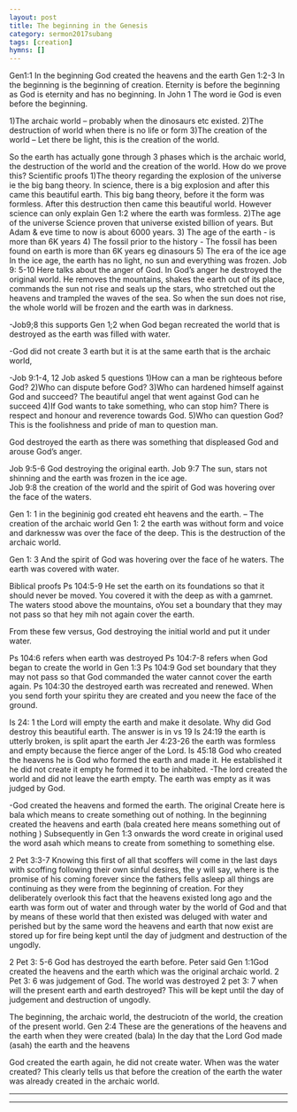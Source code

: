 ```yaml
---
layout: post
title: The beginning in the Genesis
category: sermon2017subang
tags: [creation]
hymns: []
---
```

Gen1:1 In the beginning God created the heavens and the earth
Gen 1:2-3
In the beginning is the beginning of creation. Eternity is before the beginning as God is eternity and has no beginning.
In John 1 The word ie God is even before the beginning. 

1)The archaic world – probably when the dinosaurs etc existed. 
2)The destruction of world when there is no life or form
3)The creation of the world – Let there be light, this is the creation of the world. 

So the earth has actually gone through 3 phases which is the archaic world, the destruction of the world and the creation of the world. 
How do we prove this? 
 Scientific proofs
1)The theory regarding the explosion of the universe ie the big bang theory. 
In science, there is a big explosion and after this came this beautiful earth. This big bang theory, before it the form was formless. After this destruction then came this beautiful world. 
However science can only explain Gen 1:2 where the earth was formless. 
2)The age of the universe 
Science proven that universe existed billion of years. But Adam & eve time to now is about 6000 years. 
3) The age of the earth - is more than 6K years
4) The fossil prior to the history - The fossil has been found on earth is more than 6K years eg dinasours 
5) The era of the ice age
In the ice age, the earth has no light, no sun and everything was frozen. 
Job 9: 5-10 Here talks about the anger of God. In God’s anger he destroyed the original world. He removes the mountains, shakes the earth out of its place, commands the sun not rise and seals up the stars, who stretched out the heavens and trampled the waves of the sea. So when the sun does not rise, the whole world will be frozen and the earth was in darkness.

-Job9;8 this supports Gen 1;2 when God began recreated the world that is destroyed as the earth was filled with water.  

-God did not create 3 earth but it is at the same earth that is the archaic world, 

-Job 9:1-4, 12 Job asked 5 questions 
1)How can a man be righteous before God?
2)Who can dispute before God?
3)Who can hardened himself against God and succeed? 
The beautiful angel that went against God can he succeed
4)If God wants to take something, who can stop him? 
There is respect and honour and reverence towards God.
5)Who can question God?
This is the foolishness and pride of man to question man. 

God destroyed the earth as there was something that displeased God and arouse God’s anger. 

Job 9:5-6 God destroying the original earth. 
Job 9:7 The sun, stars not shinning and the earth was frozen in the ice age.      
Job 9:8 the creation of the world and the spirit of God was hovering over the face of the waters. 

Gen 1: 1 in the begininig god created eht heavens and the earth. – The creation of the archaic world
Gen 1: 2 the earth was without form and voice and darknessw was over the face of the deep. This is the destruction of the archaic world. 

Gen 1: 3 And the spirit of God was hovering over the face of he waters. The earth was covered with water. 

Biblical proofs
Ps 104:5-9 He set the earth on its foundations so that it should never be moved. You covered it with the deep as with a gamrnet. The waters stood above the mountains, oYou set a boundary that they may not pass so that hey mih not again cover the earth. 

From these few versus, God destroying the initial world and put it under water. 

Ps 104:6 refers when earth was destroyed
Ps 104:7-8 refers when God began to create the world in Gen 1:3
Ps 104:9 God set boundary that they may not pass so that God commanded the water cannot cover the earth again. 
Ps 104:30 the destroyed earth was recreated and renewed. When you send forth your spiritu they are created and you neew the face of the ground. 

Is 24: 1 the Lord will empty the earth and make it desolate. Why did God destroy this beautiful earth. The answer is in vs 19
Is 24:19 the earth is utterly broken, is split apart the earth 
Jer 4:23-26 the earth was formless and empty because the fierce anger of the Lord. 
Is 45:18 God who created the heavens he is God who formed the earth and made it. He established it he did not create it empty he formed it to be inhabited. 
-The lord created the world and did not leave the earth empty. 
The earth was empty as it was judged by God. 

-God created the heavens and formed the earth. The original Create here is bala which means to create something out of nothing. 
In the beginning created the heavens and earth (bala created here means something out of nothing ) Subsequently in Gen 1:3 onwards the word create in original used the word asah which means to create from something to something else. 

2 Pet 3:3-7 Knowing this first of all that scoffers will come in the last days with scoffing following their own sinful desires, the y will say, where is the promise of his coming forever since the fathers fells asleep all things are continuing as they were from the beginning of creation. For they deliberately overlook this fact that the heavens existed long ago and the earth was form out of water and through water by the world of God and that by means of these world that then existed was deluged with water and perished but by the same word the heavens and earth that now exist are stored up for fire being kept until the day of judgment and destruction of the ungodly. 

2 Pet 3: 5-6 God has destroyed the earth before. 
Peter said Gen 1:1God created the heavens and the earth which was the original archaic world.
2 Pet 3: 6 was judgement of God. The world was destroyed 
2 pet 3: 7 when will the present earth and earth destroyed? This  will be kept until the day of judgement and destruction of ungodly. 

The beginning, the archaic world,   the destruciotn of the world,   the creation of the present world. 
Gen 2:4 These are the generations of the heavens and the earth when they were created (bala) In the day that the Lord God made (asah) the earth and the heavens 

God created the earth again, he did not create water. When was the water created? This clearly tells us that before the creation of the earth the water was already created in the archaic world. 



----
****

